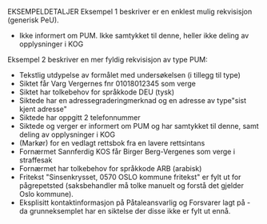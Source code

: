 EKSEMPELDETALJER
Eksempel 1 beskriver er en enklest mulig rekvisisjon (generisk PeU).
 - Ikke informert om PUM. Ikke samtykket til denne, heller ikke  deling av opplysninger i KOG

Eksempel 2 beskriver en mer fyldig rekvisisjon av type PUM:
- Tekstlig utdypelse av formålet med undersøkelsen (i tillegg til type)
- Siktet får Varg Vergernes fnr 01018012345 som verge
- Siktet har tolkebehov for språkkode DEU (tysk)
- Siktede har en adressegraderingmerknad og en adresse av type"sist kjent adresse"
- Siktede har oppgitt 2 telefonnummer
- Siktede og verger er informert om PUM og har samtykket til denne, samt deling av opplysninger i KOG
- (Markør) for en vedlagt rettsbok fra en lavere rettsintans
- Fornærmet Sannferdig KOS får Birger Berg-Vergenes som verge i straffesak
- Fornærmet har tolkebehov for språkkode ARB (arabisk)
- Fritekst "Sinsenkrysset, 0570 OSLO kommune fritekst" er fylt ut for pågrepetsted (saksbehandler må tolke manuelt og forstå det gjelder Oslo kommune).
- Eksplisitt kontaktinformasjon på Påtaleansvarlig og Forsvarer lagt på - da grunneksemplet har en siktelse der disse ikke er fylt ut ennå.
